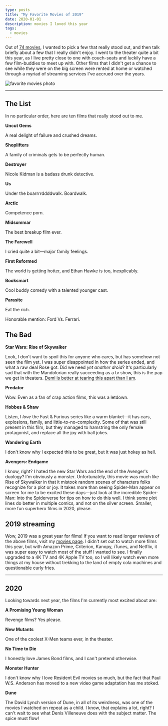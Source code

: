 ```yaml
---
type: posts
title: "My Favorite Movies of 2019"
date: 2020-01-01
description: movies I loved this year
tags:
  - movies
---
```


Out of [74 movies](https://letterboxd.com/brookshelley/films/), I wanted to pick a few that really stood out, and then talk briefly about a few that I really didn't enjoy. I went to the theater quite a bit this year, as I live pretty close to one with couch-seats and luckily have a few film-buddies to meet up with. Other films that I didn't get a chance to see while they were on the big screen were rented at home or watched through a myriad of streaming services I've accrued over the years.

![favorite movies photo](/letterboxd.jpeg)

---

## The List

In no particular order, here are ten films that really stood out to me.

**‌Uncut Gems**

A real delight of failure and crushed dreams.

**Shoplifters**

A family of criminals gets to be perfectly human.

**Destroyer**

Nicole Kidman is a badass drunk detective.

**Us**

Under the boarrrrddddwalk. Boardwalk.

**Arctic**

Competence porn.

**Midsommar**

The best breakup film ever.

**The Farewell**

I cried quite a bit—major family feelings.

**First Reformed**

The world is getting hotter, and Ethan Hawke is too, inexplicably.

**Booksmart**

Cool buddy comedy with a talented younger cast.

**Parasite**

Eat the rich.

Honorable mention: Ford Vs. Ferrari.

## The Bad

**Star Wars: Rise of Skywalker**

Look, I don't want to spoil this for anyone who cares, but has somehow not seen the film yet. I was super disappointed in how the series ended, and what a raw deal Rose got. Did we need _yet another droid_? It's particularly sad that with the Mandolorian really succeeding as a tv show, this is the pap we get in theaters. [Demi is better at tearing this apart than I am](https://letterboxd.com/demiadejuyigbe/film/star-wars-the-rise-of-skywalker/1/).

**Predator**

Wow. Even as a fan of crap action films, this was a letdown.

**Hobbes & Shaw**

Listen, I _love_ the Fast & Furious series like a warm blanket—it has cars, explosions, family, and little-to-no-complexity. Some of that was still present in this film, but they managed to hamstring the only female protagonist, and replace all the joy with ball jokes.

**Wandering Earth**

I don't know why I expected this to be great, but it was just hokey as hell.

**Avengers: Endgame**

I know, right? I hated the new Star Wars and the end of the Avenger's duology? I'm obviously a monster. Unfortunately, this movie was much like Rise of Skywalker in that it mistook random scenes of characters folks recognize for a plot or joy. It takes more than seeing Spider-Man appear on screen for me to be excited these days—just look at the incredible Spider-Man: Into the Spiderverse for tips on how to do this well. I think some plot lines do better in multiple comics, and not on the silver screen. Smaller, more fun superhero films in 2020, please.

## 2019 streaming

Wow, 2019 was a great year for films! If you want to read longer reviews of the above films, visit my [movies page](/movies). I didn't set out to watch more films this year, but with Amazon Prime, Criterion, Kanopy, iTunes, and Netflix, it was super easy to watch most of the stuff I wanted to see. I finally upgraded to a 4K TV and 4K Apple TV too, so I will likely watch even more things at my house without trekking to the land of empty cola machines and questionable curly fries.

---

## 2020

Looking towards next year, the films I'm currently most excited about are:

**A Promising Young Woman**

Revenge films? Yes please.

**New Mutants**

One of the coolest X-Men teams ever, in the theater.

**No Time to Die**

I honestly love James Bond films, and I can't pretend otherwise.

**Monster Hunter**

I don't know why I love Resident Evil movies so much, but the fact that Paul W.S. Anderson has moved to a new video game adaptation has me stoked.

**Dune**

The David Lynch version of Dune, in all of its weirdness, was one of the movies I watched on repeat as a child. I know, that explains a lot, right? I can't wait to see what Denis Villeneuve does with the subject matter. The spice must flow!
